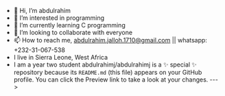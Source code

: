 - 👋 Hi, I’m abdulrahim
- 👀 I’m interested in programming
- 🌱 I’m currently learning C programming
- 💞️ I’m looking to collaborate with everyone
- 📫 How to reach me, abdulrahim.jalloh.1710@gmail.com || whatsapp: +232-31-067-538
- I live in Sierra Leone, West Africa
- I am a year two student
abdulrahimj/abdulrahimj is a ✨ special ✨ repository because its `README.md` (this file) appears on your GitHub profile.
You can click the Preview link to take a look at your changes.
--->
